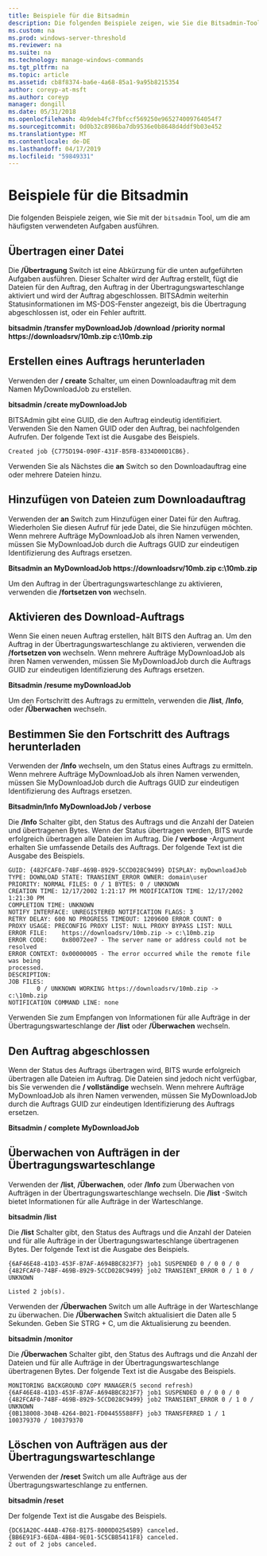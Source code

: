```yaml
---
title: Beispiele für die Bitsadmin
description: Die folgenden Beispiele zeigen, wie Sie die Bitsadmin-Tool verwenden, um die am häufigsten verwendeten Aufgaben ausführen.
ms.custom: na
ms.prod: windows-server-threshold
ms.reviewer: na
ms.suite: na
ms.technology: manage-windows-commands
ms.tgt_pltfrm: na
ms.topic: article
ms.assetid: cb8f8374-ba6e-4a68-85a1-9a95b8215354
author: coreyp-at-msft
ms.author: coreyp
manager: dongill
ms.date: 05/31/2018
ms.openlocfilehash: 4b9deb4fc7fbfccf569250e965274009764054f7
ms.sourcegitcommit: 0d0b32c8986ba7db9536e0b8648d4ddf9b03e452
ms.translationtype: MT
ms.contentlocale: de-DE
ms.lasthandoff: 04/17/2019
ms.locfileid: "59849331"
---
```

# <a name="bitsadmin-examples"></a>Beispiele für die Bitsadmin

Die folgenden Beispiele zeigen, wie Sie mit der `bitsadmin` Tool, um die am häufigsten verwendeten Aufgaben ausführen.

## <a name="transfer-a-file"></a>Übertragen einer Datei

Die **/Übertragung** Switch ist eine Abkürzung für die unten aufgeführten Aufgaben ausführen. Dieser Schalter wird der Auftrag erstellt, fügt die Dateien für den Auftrag, den Auftrag in der Übertragungswarteschlange aktiviert und wird der Auftrag abgeschlossen. BITSAdmin weiterhin Statusinformationen im MS-DOS-Fenster angezeigt, bis die Übertragung abgeschlossen ist, oder ein Fehler auftritt.

**bitsadmin /transfer myDownloadJob /download /priority normal https://downloadsrv/10mb.zip c:\\10mb.zip**

## <a name="create-a-download-job"></a>Erstellen eines Auftrags herunterladen

Verwenden der **/ create** Schalter, um einen Downloadauftrag mit dem Namen MyDownloadJob zu erstellen.

**bitsadmin /create myDownloadJob**

BITSAdmin gibt eine GUID, die den Auftrag eindeutig identifiziert. Verwenden Sie den Namen GUID oder den Auftrag, bei nachfolgenden Aufrufen. Der folgende Text ist die Ausgabe des Beispiels.

``` syntax
Created job {C775D194-090F-431F-B5FB-8334D00D1CB6}.
```

Verwenden Sie als Nächstes die **an** Switch so den Downloadauftrag eine oder mehrere Dateien hinzu.

## <a name="add-files-to-the-download-job"></a>Hinzufügen von Dateien zum Downloadauftrag

Verwenden der **an** Switch zum Hinzufügen einer Datei für den Auftrag. Wiederholen Sie diesen Aufruf für jede Datei, die Sie hinzufügen möchten. Wenn mehrere Aufträge MyDownloadJob als ihren Namen verwenden, müssen Sie MyDownloadJob durch die Auftrags GUID zur eindeutigen Identifizierung des Auftrags ersetzen.

**Bitsadmin an MyDownloadJob https://downloadsrv/10mb.zip c:\\10mb.zip**

Um den Auftrag in der Übertragungswarteschlange zu aktivieren, verwenden die **/fortsetzen von** wechseln.

## <a name="activate-the-download-job"></a>Aktivieren des Download-Auftrags

Wenn Sie einen neuen Auftrag erstellen, hält BITS den Auftrag an. Um den Auftrag in der Übertragungswarteschlange zu aktivieren, verwenden die **/fortsetzen von** wechseln. Wenn mehrere Aufträge MyDownloadJob als ihren Namen verwenden, müssen Sie MyDownloadJob durch die Auftrags GUID zur eindeutigen Identifizierung des Auftrags ersetzen.

**Bitsadmin /resume myDownloadJob**

Um den Fortschritt des Auftrags zu ermitteln, verwenden die **/list**, **/Info**, oder **/Überwachen** wechseln.

## <a name="determine-the-progress-of-the-download-job"></a>Bestimmen Sie den Fortschritt des Auftrags herunterladen

Verwenden der **/Info** wechseln, um den Status eines Auftrags zu ermitteln. Wenn mehrere Aufträge MyDownloadJob als ihren Namen verwenden, müssen Sie MyDownloadJob durch die Auftrags GUID zur eindeutigen Identifizierung des Auftrags ersetzen.

**Bitsadmin/Info MyDownloadJob / verbose**

Die **/Info** Schalter gibt, den Status des Auftrags und die Anzahl der Dateien und übertragenen Bytes. Wenn der Status übertragen werden, BITS wurde erfolgreich übertragen alle Dateien im Auftrag. Die **/ verbose** -Argument erhalten Sie umfassende Details des Auftrags. Der folgende Text ist die Ausgabe des Beispiels.

``` syntax
GUID: {482FCAF0-74BF-469B-8929-5CCD028C9499} DISPLAY: myDownloadJob
TYPE: DOWNLOAD STATE: TRANSIENT_ERROR OWNER: domain\user
PRIORITY: NORMAL FILES: 0 / 1 BYTES: 0 / UNKNOWN
CREATION TIME: 12/17/2002 1:21:17 PM MODIFICATION TIME: 12/17/2002 1:21:30 PM
COMPLETION TIME: UNKNOWN
NOTIFY INTERFACE: UNREGISTERED NOTIFICATION FLAGS: 3
RETRY DELAY: 600 NO PROGRESS TIMEOUT: 1209600 ERROR COUNT: 0
PROXY USAGE: PRECONFIG PROXY LIST: NULL PROXY BYPASS LIST: NULL
ERROR FILE:    https://downloadsrv/10mb.zip -> c:\10mb.zip
ERROR CODE:    0x80072ee7 - The server name or address could not be resolved
ERROR CONTEXT: 0x00000005 - The error occurred while the remote file was being 
processed.
DESCRIPTION:
JOB FILES:
        0 / UNKNOWN WORKING https://downloadsrv/10mb.zip -> c:\10mb.zip
NOTIFICATION COMMAND LINE: none
```

Verwenden Sie zum Empfangen von Informationen für alle Aufträge in der Übertragungswarteschlange der **/list** oder **/Überwachen** wechseln.

## <a name="completing-the-download-job"></a>Den Auftrag abgeschlossen

Wenn der Status des Auftrags übertragen wird, BITS wurde erfolgreich übertragen alle Dateien im Auftrag. Die Dateien sind jedoch nicht verfügbar, bis Sie verwenden die **/ vollständige** wechseln. Wenn mehrere Aufträge MyDownloadJob als ihren Namen verwenden, müssen Sie MyDownloadJob durch die Auftrags GUID zur eindeutigen Identifizierung des Auftrags ersetzen.

**Bitsadmin / complete MyDownloadJob**

## <a name="monitoring-jobs-in-the-transfer-queue"></a>Überwachen von Aufträgen in der Übertragungswarteschlange

Verwenden der **/list**, **/Überwachen**, oder **/Info** zum Überwachen von Aufträgen in der Übertragungswarteschlange wechseln. Die **/list** -Switch bietet Informationen für alle Aufträge in der Warteschlange.

**bitsadmin /list**

Die **/list** Schalter gibt, den Status des Auftrags und die Anzahl der Dateien und für alle Aufträge in der Übertragungswarteschlange übertragenen Bytes. Der folgende Text ist die Ausgabe des Beispiels.

``` syntax
{6AF46E48-41D3-453F-B7AF-A694BBC823F7} job1 SUSPENDED 0 / 0 0 / 0
{482FCAF0-74BF-469B-8929-5CCD028C9499} job2 TRANSIENT_ERROR 0 / 1 0 / UNKNOWN

Listed 2 job(s).
```

Verwenden der **/Überwachen** Switch um alle Aufträge in der Warteschlange zu überwachen. Die **/Überwachen** Switch aktualisiert die Daten alle 5 Sekunden. Geben Sie STRG + C, um die Aktualisierung zu beenden.

**bitsadmin /monitor**

Die **/Überwachen** Schalter gibt, den Status des Auftrags und die Anzahl der Dateien und für alle Aufträge in der Übertragungswarteschlange übertragenen Bytes. Der folgende Text ist die Ausgabe des Beispiels.

``` syntax
MONITORING BACKGROUND COPY MANAGER(5 second refresh)
{6AF46E48-41D3-453F-B7AF-A694BBC823F7} job1 SUSPENDED 0 / 0 0 / 0
{482FCAF0-74BF-469B-8929-5CCD028C9499} job2 TRANSIENT_ERROR 0 / 1 0 / UNKNOWN
{0B138008-304B-4264-B021-FD04455588FF} job3 TRANSFERRED 1 / 1 100379370 / 100379370
```

## <a name="deleting-jobs-from-the-transfer-queue"></a>Löschen von Aufträgen aus der Übertragungswarteschlange

Verwenden der **/reset** Switch um alle Aufträge aus der Übertragungswarteschlange zu entfernen.

**bitsadmin /reset**

Der folgende Text ist die Ausgabe des Beispiels.

``` syntax
{DC61A20C-44AB-4768-B175-8000D02545B9} canceled.
{BB6E91F3-6EDA-4BB4-9E01-5C5CBB5411F8} canceled.
2 out of 2 jobs canceled.
```
